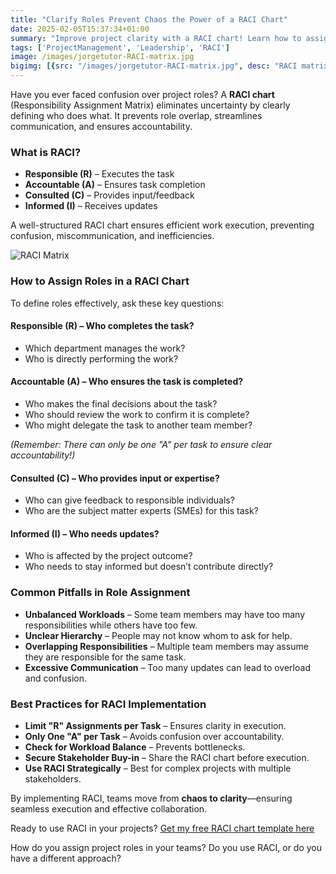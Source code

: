 ```yaml
---
title: "Clarify Roles Prevent Chaos the Power of a RACI Chart"
date: 2025-02-05T15:37:34+01:00
summary: "Improve project clarity with a RACI chart! Learn how to assign roles effectively, prevent miscommunication, and balance workloads. Get a free RACI template to streamline your projects today!"
tags: ['ProjectManagement', 'Leadership', 'RACI']
image: /images/jorgetutor-RACI-matrix.jpg
bigimg: [{src: "/images/jorgetutor-RACI-matrix.jpg", desc: "RACI matrix"}]
---
```


Have you ever faced confusion over project roles? A **RACI chart** (Responsibility Assignment Matrix) eliminates uncertainty by clearly defining who does what. It prevents role overlap, streamlines communication, and ensures accountability.

### **What is RACI?**  
- **Responsible (R)** – Executes the task  
- **Accountable (A)** – Ensures task completion  
- **Consulted (C)** – Provides input/feedback  
- **Informed (I)** – Receives updates  

A well-structured RACI chart ensures efficient work execution, preventing confusion, miscommunication, and inefficiencies.

![RACI Matrix](/images/jorgetutor-RACI-matrix.jpg)

### **How to Assign Roles in a RACI Chart**  

To define roles effectively, ask these key questions:  

#### **Responsible (R) – Who completes the task?**  
- Which department manages the work?  
- Who is directly performing the work?  

#### **Accountable (A) – Who ensures the task is completed?**  
- Who makes the final decisions about the task?  
- Who should review the work to confirm it is complete?  
- Who might delegate the task to another team member?  

*(Remember: There can only be one "A" per task to ensure clear accountability!)*  

#### **Consulted (C) – Who provides input or expertise?**  
- Who can give feedback to responsible individuals?  
- Who are the subject matter experts (SMEs) for this task?  

#### **Informed (I) – Who needs updates?**  
- Who is affected by the project outcome?  
- Who needs to stay informed but doesn’t contribute directly?  

### **Common Pitfalls in Role Assignment**  

- **Unbalanced Workloads** – Some team members may have too many responsibilities while others have too few.  
- **Unclear Hierarchy** – People may not know whom to ask for help.  
- **Overlapping Responsibilities** – Multiple team members may assume they are responsible for the same task.  
- **Excessive Communication** – Too many updates can lead to overload and confusion.  

### **Best Practices for RACI Implementation**  

- **Limit "R" Assignments per Task** – Ensures clarity in execution.  
- **Only One "A" per Task** – Avoids confusion over accountability.  
- **Check for Workload Balance** – Prevents bottlenecks.  
- **Secure Stakeholder Buy-in** – Share the RACI chart before execution.  
- **Use RACI Strategically** – Best for complex projects with multiple stakeholders.  

By implementing RACI, teams move from **chaos to clarity**—ensuring seamless execution and effective collaboration.  

Ready to use RACI in your projects? [Get my free RACI chart template here](https://docs.google.com/spreadsheets/d/11_Y9eDF2GT0LssBpD1gcIR0wzdp8FR7ZPJsr7sWCg24/edit?gid=0#gid=0)  

How do you assign project roles in your teams? Do you use RACI, or do you have a different approach?


